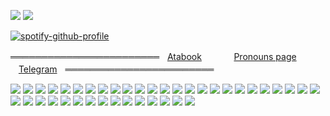 
![](https://komarev.com/ghpvc/?username=lignexxx&color=blueviolet&style=for-the-badge)  ![](https://64.media.tumblr.com/696114a32c7ca3059da3ff1e4fdba582/736a4281092b779e-2f/s75x75_c1/db534c722474e1e51871a9c2927597083614cc5c.gifv)

[![spotify-github-profile](https://spotify-github-profile.kittinanx.com/api/view?uid=31mjajscflmg5n57zw45roirts5i&cover_image=true&theme=novatorem&show_offline=false&background_color=121212&interchange=true&bar_color=000000&bar_color_cover=true)](https://github.com/kittinan/spotify-github-profile)

════════════════════════ㅤ[Atabook](https://lignexxx.atabook.org/)ㅤㅤㅤㅤ[Pronouns page](https://en.pronouns.page/@ligne)ㅤㅤㅤㅤ[Telegram](https://t.me/lignexxx)ㅤ════════════════════════

![](https://64.media.tumblr.com/658fc35774bd2aa182dee864099764bc/3d80be896f3a3b56-c7/s100x200/1082a9ef6fa8f76a592ca0b6dfc54c36561f0f68.gifv)
![](https://64.media.tumblr.com/0ab962c08cd1d25613fad6cba2b6e9d4/1b87f82d913fbf51-30/s100x200/0d35a0bba9c031e2d7c84ee98cb96d8855181986.pnj)
![](https://64.media.tumblr.com/f01b569e49bef29cf77d16b841992bff/ddbaafdbe18230cd-f6/s100x200/8aef441b19e799e42585b7ec615d0cf8b2b17a01.gifv)
![](https://64.media.tumblr.com/b8369725ec0ffba2f863834057bd1cae/ddbaafdbe18230cd-bc/s100x200/fed56a919fea13c5308961ade493d2aa03b6c366.gifv)
![](https://64.media.tumblr.com/04f7585d1b37a15c9d664604a8b0b53c/050bbaf788ccb4ab-db/s100x200/48e1474011c5287607727b2f1fd4dfae897e6fa1.pnj)
![](https://64.media.tumblr.com/5586d7750cac9e7b19e0b91c4915ffe0/aa3450e73c80eefc-ed/s100x200/dbdf8ed557329ecbc95e02d678b4f6ca56155d4f.gifv)
![](https://64.media.tumblr.com/3b1bb20e1b0974777a638f91ab988642/aa3450e73c80eefc-85/s100x200/1b87e7cb97f483cbb6b99b04fcae028b00489065.gifv)
![](https://64.media.tumblr.com/f6a829189383cc870a172db5c4ea5b1a/aa3450e73c80eefc-ae/s100x200/8b53a6114ee940d30b73adf245ba1969e3495ea8.gifv)
![](https://64.media.tumblr.com/d882f4e5149d79f0293bc37f8d6e9137/aa3450e73c80eefc-a7/s100x200/bdae3dc708cbfc7d0825b7d829f3ab498d4baa0c.gifv)
![](https://64.media.tumblr.com/b5a876687463ce1a9996727af3e6ab3c/3ed0a247c1f0a4cb-f3/s100x200/efccbae1865167574242339b036b6626d7063f19.gifv)
![](https://64.media.tumblr.com/555771d47537881962e1086fa5f0cdce/3ed0a247c1f0a4cb-e0/s100x200/33aaefe5d8057d989667130602f9ae38877578b2.pnj)
![](https://64.media.tumblr.com/c962b8bed24826fe302374729f7e4bc4/ccb6332a8fea02c1-c2/s100x200/c1374178c7842ccaf98ff16c1f803c1bf80b136f.gifv)
![](https://64.media.tumblr.com/2d27ac693b28d9969f2c218f7e146e1e/8bdd51e196ff7d94-24/s100x200/45341871a42f2f0050f74254740a0db581b1f711.gifv)
![](https://64.media.tumblr.com/452cd451345e8f816119384ba46aa70e/1c34860d32569062-64/s250x400/cd70ca40b8a0d92673ffbc9fb420eece03f16ad5.gifv)
![](https://64.media.tumblr.com/423382c4a51ced462e3bda30f2e7cc0e/4dfb6a1a2c600629-79/s100x200/363be12c437b4d481017a5caae7b274f6ee6396d.gifv)
![](https://64.media.tumblr.com/4f6482c28dcd655474c35016568c2614/eb944e06e4e7a5c5-16/s100x200/5502406862452be0616c905213916d2666bf1c5a.gifv)
![](https://64.media.tumblr.com/2464dd9c2126b0f3de0c805570492e8b/6b6882f1adc7de03-c6/s100x200/68bae34ed9358741310844497e5068656bac34eb.pnj)
![](https://64.media.tumblr.com/5fba81ea96c822313aa9348a04e5b4a3/5f4a87c85f8ddfa1-6e/s100x200/6ad8680399828d5d02d70c707057414ea99e1c99.pnj)
![](https://64.media.tumblr.com/bfcbd497639b1b4a6419bfb0d3f525db/57c01b7c1fe1c08b-6b/s100x200/e2a29d5eaf74373fe32b4861baca62a3285b1072.gifv)
![](https://64.media.tumblr.com/742b8e554e3f882a0b4fb1e2809cc990/a5fb0a01d05599b0-17/s100x200/e54c06a29b80f449ed7182798c6ebe9e5a8dda2c.pnj)
![](https://64.media.tumblr.com/f0da81c5578ddf85c430bbaea7f1c90b/f1eea4916e2351f9-6e/s100x200/0ecbc5adcb6e607e41f0a27f2e10407316fad61e.pnj)
![](https://64.media.tumblr.com/98fa74d4bb53622f1e181f164c673094/f1eea4916e2351f9-c5/s100x200/d23c6ddaaa67cae21906afa67f3334cfd2bfc54b.pnj)
![](https://64.media.tumblr.com/baaede05af3c290797343f4317803c71/3d80be896f3a3b56-fb/s100x200/f4cc785a26fa148b3899091ec34a152ad70c62fb.pnj)
![](https://64.media.tumblr.com/56670edabccd6b04c0dff6ad38312a5d/1c3b1f4ccb9e3a1a-ea/s100x200/c273f015afcbacd65aff0e47710c2d2058341826.gifv)
![](https://64.media.tumblr.com/e658bea23833000e0fc07c016e2d1488/f1413ef45abf2485-7d/s100x200/299f80bd3a7705491033decba75cf03f3647b88b.pnj)
![](https://64.media.tumblr.com/141c3dff2a723b94eb3660eb3012786a/2b2f7a52485a8770-9f/s100x200/f563fd65bf8d9c00153388abc59b420557082410.pnj)
![](https://64.media.tumblr.com/b935c41cbeae85706c712a518e3ca4ed/tumblr_pwt542pLvH1xbgu08o3_100.pnj)
![](https://64.media.tumblr.com/8172b557939706f05724305fe1639aca/tumblr_pujqmxQk121xbgu08o2_100.pnj)
![](https://64.media.tumblr.com/65f21e54711cbf952f151ed7538e7ed6/tumblr_puiaspeYJR1xbgu08o1_100.pnj)
![](https://64.media.tumblr.com/acdb64e755a066c2c0b2d5c5a324580d/5f9ed5b1378f8ada-45/s100x200/cda82deb8fe92fb538d4b99672c4c05991d0dc21.pnj)
![](https://camo.githubusercontent.com/8407fc4096eac3b2a996bd829a26b33543b8967d9fc097bdefb392455a4a4a6e/68747470733a2f2f36342e6d656469612e74756d626c722e636f6d2f61633535623136363661303162396661616362623739313364363365313164652f303134323330653465323933353362662d35302f73313030783230302f376464333335303566326637393438643365663030303764613534656336663533383865376439622e706e67)
![](https://camo.githubusercontent.com/cd679b16b9d90768e739a9ff632efd261a517b8fc5044529f1bf6eddea1800ed/68747470733a2f2f36342e6d656469612e74756d626c722e636f6d2f34396439343264393136626430646565643761356564316137623466653164392f326332336630333333623635633630662d32642f73313030783230302f393564656635633530363563663963373034386536666361336637323038653538333331343932372e67696676)
![](https://64.media.tumblr.com/a7d0407db497ccf34acb19a6432815f3/f1413ef45abf2485-94/s100x200/f204502c74bbcbab3bd9daaf43c45e540a8422c4.pnj)
![](https://64.media.tumblr.com/eb4a12d9e40403cb0558d2f105d0a76f/22f12c80d6958c3d-52/s100x200/13f3f3348b71c58b64216e975b9698e867fcf0ca.gifv)
![](https://64.media.tumblr.com/a567f89120951be99dc4daf2836aa7dc/f241464ac053103e-93/s100x200/a7f6c7aed77e65600f2a2ac62c9f4f74ba2d0fa6.gifv)
![](https://64.media.tumblr.com/0fdb68478c2cd83b27fd8d08e4a4d53d/b96a700e3618d772-46/s100x200/120fc95c244fcd9d284f1ef170612a00bcc8c625.pnj)
![](https://64.media.tumblr.com/baddf47a70b93664dfb9e5dedd8229c9/8262eaba3b7555e8-9a/s100x200/474414f049724ce093a936a61eec14d380fd1b9f.pnj)
![](https://64.media.tumblr.com/30b67a9beedd2f7f06cab3994bacc916/7b1a232135d766dc-e3/s100x200/2539ef03b7949fa69b6c83b888644857ab576382.pnj)
![](https://64.media.tumblr.com/fefb68b3e584878d213ef33207193dd2/d13331d3d6518875-70/s100x200/31dc1ae9546dba6b93411969a193c2695ec0c71a.pnj)
![](https://64.media.tumblr.com/f736d8288be5a81f8c18956b24cdce32/d079a0eca9d11bc3-68/s100x200/dce0af431d358cd9e64e8d76a87d1541cebc1e58.gifv)



